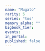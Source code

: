 ```yaml
---
name: "Mugato"
rarity: 5
series: "tos"
memory_alpha: ""
bigbook_tier:
events:
in_portal:
published: false
---
```

